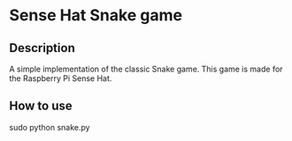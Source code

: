 # Sense Hat Snake game

## Description
A simple implementation of the classic Snake game. This game is made for the Raspberry Pi Sense Hat.

## How to use
sudo python snake.py
